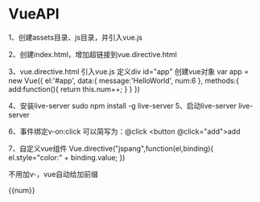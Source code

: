 # VueAPI
1、创建assets目录、js目录，并引入vue.js

2、创建index.html，增加超链接到vue.directive.html

3、vue.directive.html
引入vue.js
定义div id="app"
创建vue对象
var app = new Vue({
            el:'#app',
            data:{
                message:'HelloWorld',
                num:6
            },
            methods:{
                add:function(){
                    return this.num++;
                }
            }
        })

4、安装live-server
sudo npm install -g live-server
5、启动live-server
live-server

6、事件绑定v-on:click
可以简写为：@click
<button @click="add">add</button>


7、自定义vue组件
Vue.directive("jspang",function(el,binding){
            el.style="color:" + binding.value;
        })

        
 不用加v-，vue自动给加前缀
 <div v-jspang="color">{{num}}</div>